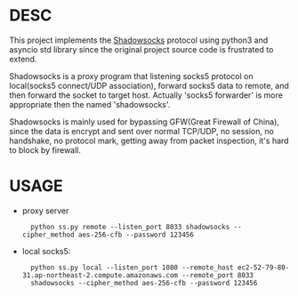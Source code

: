 # DESC
This project implements the [Shadowsocks](https://github.com/shadowsocks/shadowsocks) protocol using python3 and asyncio std library
 since the original project source code is frustrated to extend.

Shadowsocks is a proxy program that listening socks5 protocol on local(socks5 connect/UDP association), 
forward socks5 data to remote, and then forward the socket to target host. Actually 'socks5 forwarder' is more appropriate
 then the named 'shadowsocks'.

Shadowsocks is mainly used for bypassing GFW(Great Firewall of China), since the data is encrypt and sent over 
normal TCP/UDP, no session, no handshake, no protocol mark, getting away from packet inspection, it's hard to block
 by firewall.



# USAGE

* proxy server

        python ss.py remote --listen_port 8033 shadowsocks --cipher_method aes-256-cfb --password 123456
    
* local socks5:

        
        python ss.py local --listen_port 1080 --remote_host ec2-52-79-80-31.ap-northeast-2.compute.amazonaws.com --remote_port 8033 
        shadowsocks --cipher_method aes-256-cfb --password 123456
        
